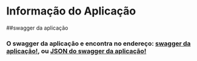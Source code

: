 # Informação do Aplicação

##swagger da aplicação

### O swagger da aplicação e encontra no endereço: [swagger da aplicação!](http://localhost:8080/swagger-ui/index.html#/), ou [ JSON do swagger da aplicação!](http://localhost:8080/v2/api-docs)